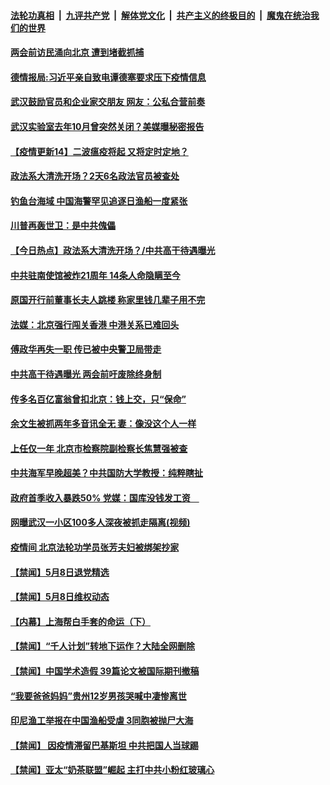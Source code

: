 ####  [法轮功真相](../../../../basic/blob/master/README.md?t=05100401) &nbsp;|&nbsp; [九评共产党](../../../../9ping.md/blob/master/README.md?t=05100401) &nbsp;|&nbsp; [解体党文化](../../../../jtdwh.md/blob/master/README.md?t=05100401)  &nbsp;|&nbsp; [共产主义的终极目的](../../../../gczydzjmd.md/blob/master/README.md?t=05100401) &nbsp;|&nbsp; [魔鬼在统治我们的世界](../../../../mgztzwmdsj.md/blob/master/README.md?t=05100401) 

#### [两会前访民涌向北京 遭到堵截抓捕](../pages/prog204/a102842903.md?t=05100401) 

#### [德情报局:习近平亲自致电谭德塞要求压下疫情信息](../pages/prog204/a102842902.md?t=05100401) 

#### [武汉鼓励官员和企业家交朋友 网友：公私合营前奏](../pages/prog204/a102842112.md?t=05100401) 

#### [武汉实验室去年10月曾突然关闭？美媒曝秘密报告](../pages/prog204/a102842891.md?t=05100401) 

#### [【疫情更新14】二波瘟疫将起 又将定时定地？](../pages/prog204/a102837981.md?t=05100401) 

#### [政法系大清洗开场？2天6名政法官员被查处](../pages/prog204/a102842725.md?t=05100401) 

#### [钓鱼台海域 中国海警罕见追逐日渔船一度紧张](../pages/prog204/a102842703.md?t=05100401) 

#### [川普再轰世卫：是中共傀儡](../pages/prog204/a102842721.md?t=05100401) 

#### [【今日热点】政法系大清洗开场？/中共高干待遇曝光](../pages/prog204/a102842673.md?t=05100401) 

#### [中共驻南使馆被炸21周年 14条人命隐瞒至今](../pages/prog204/a102842699.md?t=05100401) 

#### [原国开行前董事长夫人跳楼 称家里钱几辈子用不完](../pages/prog204/a102842647.md?t=05100401) 

#### [法媒：北京强行闯关香港 中港关系已难回头](../pages/prog204/a102842641.md?t=05100401) 

#### [傅政华再失一职 传已被中央警卫局带走](../pages/prog204/a102842625.md?t=05100401) 

#### [中共高干待遇曝光 两会前吁废除终身制](../pages/prog204/a102842609.md?t=05100401) 

#### [传多名百亿富翁曾扣北京：钱上交，只“保命”](../pages/prog204/a102842576.md?t=05100401) 

#### [余文生被抓两年多音讯全无 妻：像没这个人一样](../pages/prog204/a102842577.md?t=05100401) 

#### [上任仅一年  北京市检察院副检察长焦慧强被查](../pages/prog204/a102842534.md?t=05100401) 

#### [中共海军早晚超美？中共国防大学教授：纯粹瞎扯](../pages/prog204/a102842529.md?t=05100401) 

#### [政府首季收入暴跌50% 党媒：国库没钱发工资　](../pages/prog204/a102842498.md?t=05100401) 

#### [网曝武汉一小区100多人深夜被抓走隔离(视频)](../pages/prog204/a102842426.md?t=05100401) 

#### [疫情间 北京法轮功学员张芳夫妇被绑架抄家](../pages/prog204/a102842352.md?t=05100401) 

#### [【禁闻】5月8日退党精选](../pages/prog204/a102842330.md?t=05100401) 

#### [【禁闻】5月8日维权动态](../pages/prog204/a102842323.md?t=05100401) 

#### [【内幕】上海帮白手套的命运（下）](../pages/prog204/a102842347.md?t=05100401) 

#### [【禁闻】“千人计划”转地下运作？大陆全网删除](../pages/prog204/a102842290.md?t=05100401) 

#### [【禁闻】中国学术造假 39篇论文被国际期刊撤稿](../pages/prog204/a102842287.md?t=05100401) 

#### [“我要爸爸妈妈”贵州12岁男孩哭喊中凄惨离世](../pages/prog204/a102839231.md?t=05100401) 

#### [印尼渔工举报在中国渔船受虐 3同胞被抛尸大海](../pages/prog204/a102842161.md?t=05100401) 

#### [【禁闻】 因疫情滞留巴基斯坦 中共把国人当球踢](../pages/prog204/a102842225.md?t=05100401) 

#### [【禁闻】亚太“奶茶联盟”崛起  主打中共小粉红玻璃心](../pages/prog204/a102842191.md?t=05100401) 

